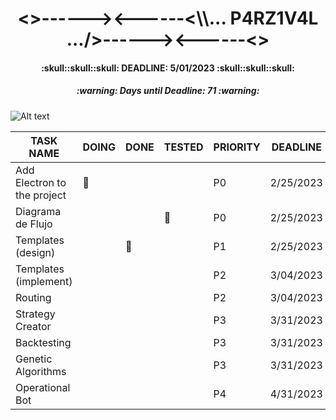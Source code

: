 <h1 align="center"><>------><------<\\... P4RZ1V4L .../>------><------<></h1>
<h4 align="center">:skull::skull::skull: DEADLINE: 5/01/2023 :skull::skull::skull:</h4>
<!-- Days until deadline updated at 2/18/2023 -->
<h5 align="center">:warning: Days until Deadline: 71 :warning:</h5>

![Alt text](https://www.gamersglobal.de/sites/gamersglobal.de/files/galerie/280/VirtuaVerse_03.jpg "p4rz1v4l")

<div align="center">

| TASK NAME                   | DOING     | DONE      | TESTED    | PRIORITY | DEADLINE  |
| --------------------------- | --------- | --------- | --------- | -------- | --------- |
| Add Electron to the project | :trident: |           |           | P0       | 2/25/2023 |
| Diagrama de Flujo           |           |           | :trident: | P0       | 2/25/2023 |
| Templates (design)          |           | :trident: |           | P1       | 2/25/2023 |
| Templates (implement)       |           |           |           | P2       | 3/04/2023 |
| Routing                     |           |           |           | P2       | 3/04/2023 |
| Strategy Creator            |           |           |           | P3       | 3/31/2023 |
| Backtesting                 |           |           |           | P3       | 3/31/2023 |
| Genetic Algorithms          |           |           |           | P3       | 3/31/2023 |
| Operational Bot             |           |           |           | P4       | 4/31/2023 |

</div>

